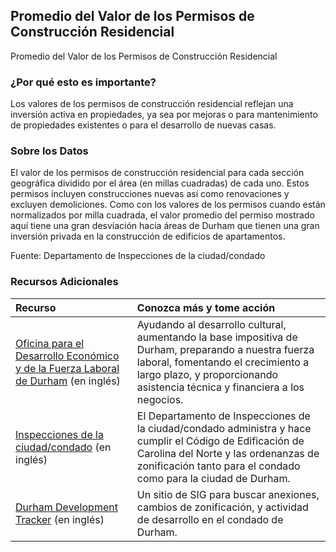 ## Promedio del Valor de los Permisos de Construcción Residencial
Promedio del Valor de los Permisos de Construcción Residencial

### ¿Por qué esto es importante?
Los valores de los permisos de construcción residencial reflejan una inversión activa en propiedades, ya sea por mejoras o para mantenimiento de propiedades existentes o para el desarrollo de nuevas casas.

### Sobre los Datos
El valor de los permisos de construcción residencial para cada sección geográfica dividido por el área (en millas cuadradas) de cada uno. Estos permisos incluyen construcciones nuevas así como renovaciones y excluyen demoliciones. Como con los valores de los permisos cuando están normalizados por milla cuadrada, el valor promedio del permiso mostrado aquí tiene una gran desviación hacia áreas de Durham que tienen una gran inversión privada en la construcción de edificios de apartamentos. 

Fuente: Departamento de Inspecciones de la ciudad/condado  

### Recursos Adicionales

|Recurso | Conozca más y tome acción |
|:--- | :--- |
|[Oficina para el Desarrollo Económico y de la Fuerza Laboral de Durham](http://durhamnc.gov/446/Office-of-Economic-Workforce-Development) (en inglés) | Ayudando al desarrollo cultural, aumentando la base impositiva de Durham, preparando a nuestra fuerza laboral, fomentando el crecimiento a largo plazo, y proporcionando asistencia técnica y financiera a los negocios.
|[Inspecciones de la ciudad/condado](http://durhamnc.gov/293/City-County-Inspections) (en inglés) | El Departamento de Inspecciones de la ciudad/condado administra y hace cumplir el Código de Edificación de Carolina del Norte y las ordenanzas de zonificación tanto para el condado como para la ciudad de Durham.
|[Durham Development Tracker](https://durhamnc.gov/3864/Development-Tracker-Durham-Maps) (en inglés) | Un sitio de SIG para buscar anexiones, cambios de zonificación, y actividad de desarrollo en el condado de Durham.
